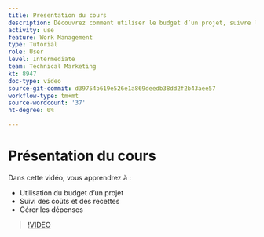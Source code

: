 ```yaml
---
title: Présentation du cours
description: Découvrez comment utiliser le budget d’un projet, suivre les coûts et les recettes et gérer les dépenses dans [!DNL  Workfront].
activity: use
feature: Work Management
type: Tutorial
role: User
level: Intermediate
team: Technical Marketing
kt: 8947
doc-type: video
source-git-commit: d39754b619e526e1a869deedb38dd2f2b43aee57
workflow-type: tm+mt
source-wordcount: '37'
ht-degree: 0%

---
```


# Présentation du cours

Dans cette vidéo, vous apprendrez à :

* Utilisation du budget d’un projet
* Suivi des coûts et des recettes
* Gérer les dépenses

>[!VIDEO](https://video.tv.adobe.com/v/335207/?quality=12)
